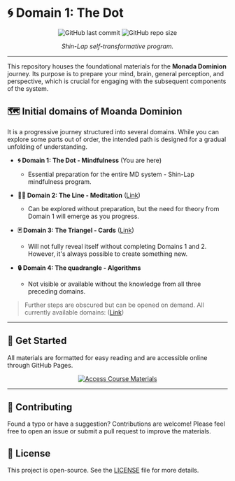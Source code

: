 # 🌀 Domain 1: The Dot

<p align="center">
  <img src="https://img.shields.io/github/last-commit/monada-dominion/domain_1?style=for-the-badge" alt="GitHub last commit">
  <img src="https://img.shields.io/github/repo-size/monada-dominion/domain_1?style=for-the-badge" alt="GitHub repo size">
</p>

<p align="center">
  <em>Shin-Lap self-transformative program.</em>
</p>

---

This repository houses the foundational materials for the **Monada Dominion** journey. Its purpose is to prepare your mind, brain, general perception, and perspective, which is crucial for engaging with the subsequent components of the system.

## 🗺️ Initial domains of Moanda Dominion

It is a progressive journey structured into several domains. While you can explore some parts out of order, the intended path is designed for a gradual unfolding of understanding.

*   **🌀 Domain 1: The Dot - Mindfulness** (You are here)
    *   Essential preparation for the entire MD system - Shin-Lap mindfulness program.

*   **🧘‍♂️ Domain 2: The Line - Meditation** (<a href="https://github.com/Monada-Dominion/domain_2">Link</a>)
    *   Can be explored without preparation, but the need for theory from Domain 1 will emerge as you progress.

*   **🃏 Domain 3: The Triangel - Cards** (<a href="https://github.com/Monada-Dominion/domain_3">Link</a>)
    *   Will not fully reveal itself without completing Domains 1 and 2. However, it's always possible to create something new.

*   **🔒 Domain 4: The quadrangle - Algorithms**
    *   Not visible or available without the knowledge from all three preceding domains.

> Further steps are obscured but can be opened on demand. All currently available domains: (<a href="https://github.com/Monada-Dominion/domain_3">Link</a>)



---

## 🚀 Get Started

All materials are formatted for easy reading and are accessible online through GitHub Pages.

<p align="center">
  <a href="https://monada-dominion.github.io/domain_1/index.html">
    <img src="https://img.shields.io/badge/►_Start_the_Course-000000?style=for-the-badge&logo=github&logoColor=white" alt="Access Course Materials">
  </a>
</p>

---

## 🙌 Contributing

Found a typo or have a suggestion? Contributions are welcome! Please feel free to open an issue or submit a pull request to improve the materials.

## 📄 License

This project is open-source. See the [LICENSE](LICENSE) file for more details.
